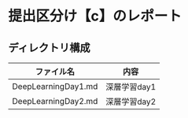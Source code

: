 # 提出区分け【c】のレポート
## ディレクトリ構成
|  ファイル名  |  内容  |
| ---- | ---- |
|  DeepLearningDay1.md  |  深層学習day1 |
|  DeepLearningDay2.md  |  深層学習day2 |
